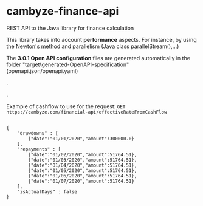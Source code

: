 # cambyze-finance-api

REST API to the Java library for finance calculation

<p>
This library takes into account <b>performance</b> aspects. For instance, by using the <a href="https://w.wiki/9N4M">Newton's method</a> and parallelism (Java class parallelStream(),...)
<p>
The <b>3.0.1 Open API configuration</b> files are generated automatically in the folder "target\generated-OpenAPI-specification" (openapi.json/openapi.yaml)
</p>.<p></p><p> . </p><p>
Example of cashflow to use for the request: <code>GET https://cambyze.com/financial-api/effectiveRateFromCashFlow</code>
</p><p>
<code>
{
    "drawdowns" : [
        {"date":"01/01/2020","amount":300000.0}
    ],
    "repayments" : [
        {"date":"01/02/2020","amount":51764.51},
        {"date":"01/03/2020","amount":51764.51},
        {"date":"01/04/2020","amount":51764.51},
        {"date":"01/05/2020","amount":51764.51},
        {"date":"01/06/2020","amount":51764.51},
        {"date":"01/07/2020","amount":51764.51}
    ],
    "isActualDays" : false    
}
</code>
</p>
